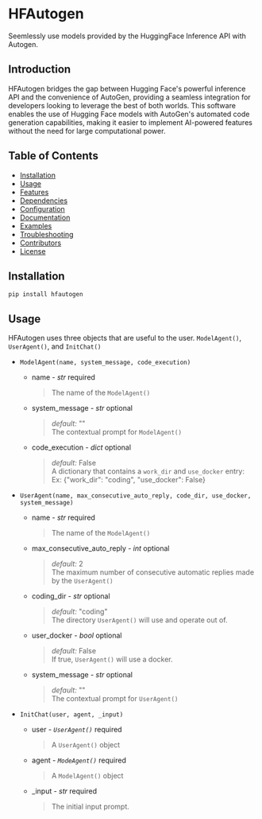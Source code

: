 # HFAutogen
Seemlessly use models provided by the HuggingFace Inference API  with Autogen.

## Introduction
HFAutogen bridges the gap between Hugging Face's powerful inference API and the convenience of AutoGen, providing a seamless integration for developers looking to leverage the best of both worlds. This software enables the use of Hugging Face models with AutoGen's automated code generation capabilities, making it easier to implement AI-powered features without the need for large computational power.

## Table of Contents

- [Installation](#installation)
- [Usage](#usage)
- [Features](#features)
- [Dependencies](#dependencies)
- [Configuration](#configuration)
- [Documentation](#documentation)
- [Examples](#examples)
- [Troubleshooting](#troubleshooting)
- [Contributors](#contributors)
- [License](#license)

## Installation
```
pip install hfautogen
```

## Usage
HFAutogen uses three objects that are useful to the user. `ModelAgent()`, `UserAgent()`, and `InitChat()`
- `ModelAgent(name, system_message, code_execution)`
  - name - _str_ required
    >The name of the `ModelAgent()`
  - system_message - _str_ optional
    >_default:_ ""<br>
    >The contextual prompt for `ModelAgent()`
  - code_execution - _dict_ optional
    >_default:_ False<br>
    >A dictionary that contains a `work_dir` and `use_docker` entry:<br>
    >Ex: {"work_dir": "coding", "use_docker": False}

- `UserAgent(name, max_consecutive_auto_reply, code_dir, use_docker, system_message)`
  - name - _str_ required
    >The name of the `ModelAgent()`
  - max_consecutive_auto_reply - _int_ optional
    >_default:_ 2<br>
    >The maximum number of consecutive automatic replies made by the `UserAgent()`
  - coding_dir - _str_ optional
    >_default:_ "coding"<br>
    >The directory `UserAgent()` will use and operate out of.
  - user_docker - _bool_ optional
    >_default:_ False<br>
    >If true, `UserAgent()` will use a docker.
  - system_message - _str_ optional
    >_default:_ ""<br>
    >The contextual prompt for `UserAgent()`
- `InitChat(user, agent, _input)`
  - user - _`UserAgent()`_ required
    >A `UserAgent()` object
  - agent - _`ModeAgent()`_ required
    >A `ModelAgent()` object
  - _input - _str_ required
    >The initial input prompt.
```
```
